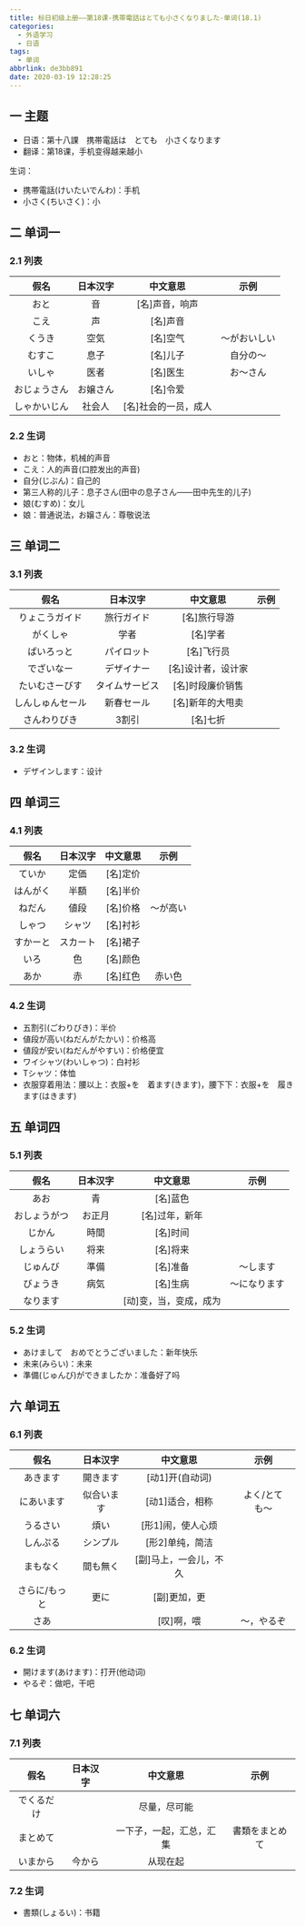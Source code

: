 ```yaml
---
title: 标日初级上册——第18课-携帯電話はとても小さくなりました-单词(18.1)
categories:
  - 外语学习
  - 日语
tags:
  - 单词
abbrlink: de3bb891
date: 2020-03-19 12:28:25
---
```

## 一  主题

* 日语：第十八課　携帯電話は　とても　小さくなります
* 翻译：第18课，手机变得越来越小

生词：  

* 携帯電話(けいたいでんわ)：手机
* 小さく(ちいさく)：小

<!--more-->

## 二 单词一

### 2.1 列表

|     假名     | 日本汉字 |       中文意思       |     示例     |
| :----------: | :------: | :------------------: | :----------: |
|     おと     |    音    |    [名]声音，响声    |              |
|     こえ     |    声    |       [名]声音       |              |
|    くうき    |   空気   |       [名]空气       | ～がおいしい |
|    むすこ    |   息子   |       [名]儿子       |   自分の〜   |
|    いしゃ    |   医者   |       [名]医生       |   お〜さん   |
| おじょうさん | お嬢さん |       [名]令爱       |              |
| しゃかいじん |  社会人  | [名]社会的一员，成人 |              |

### 2.2 生词

* おと：物体，机械的声音
* こえ：人的声音(口腔发出的声音)
* 自分(じぶん)：自己的
* 第三人称的儿子：息子さん(田中の息子さん——田中先生的儿子)
* 娘(むすめ)：女儿
* 娘：普通说法，お嬢さん：尊敬说法

## 三 单词二

### 3.1 列表

|       假名       |    日本汉字    |      中文意思      | 示例 |
| :--------------: | :------------: | :----------------: | :--: |
|  りょこうガイド  |   旅行ガイド   |    [名]旅行导游    |      |
|     がくしゃ     |      学者      |      [名]学者      |      |
|    ぱいろっと    |   パイロット   |     [名]飞行员     |      |
|    でざいなー    |   デザイナー   | [名]设计者，设计家 |      |
|  たいむさーびす  | タイムサービス |  [名]时段廉价销售  |      |
| しんしゅんセール |   新春セール   |  [名]新年的大甩卖  |      |
|   さんわりびき   |     3割引      |      [名]七折      |      |

### 3.2 生词

* デザインします：设计

## 四 单词三

### 4.1 列表

|   假名   | 日本汉字 | 中文意思 |   示例   |
| :------: | :------: | :------: | :------: |
|  ていか  |   定価   | [名]定价 |          |
| はんがく |   半額   | [名]半价 |          |
|  ねだん  |   値段   | [名]价格 | ～が高い |
|  しゃつ  |  シャツ  | [名]衬衫 |          |
| すかーと | スカート | [名]裙子 |          |
|   いろ   |    色    | [名]颜色 |          |
|   あか   |    赤    | [名]红色 |  赤い色  |

### 4.2 生词

* 五割引(ごわりびき)：半价
* 値段が高い(ねだんがたかい)：价格高
* 値段が安い(ねだんがやすい)：价格便宜
* ワイシャツ(わいしゃつ)：白衬衫
* Tシャツ：体恤
* 衣服穿着用法：腰以上：衣服+を　着ます(きます)，腰下下：衣服+を　履きます(はきます)

## 五 单词四

### 5.1 列表

|     假名     | 日本汉字 |        中文意思        |     示例     |
| :----------: | :------: | :--------------------: | :----------: |
|     あお     |    青    |        [名]蓝色        |              |
| おしょうがつ |  お正月  |     [名]过年，新年     |              |
|    じかん    |   時間   |        [名]时间        |              |
|  しょうらい  |   将来   |        [名]将来        |              |
|   じゅんび   |   準備   |        [名]准备        |   ～します   |
|   びょうき   |   病気   |        [名]生病        | ～になります |
|   なります   |          | [动]变，当，变成，成为 |              |

### 5.2 生词

* あけまして　おめでとうございました：新年快乐
* 未来(みらい)：未来
* 準備(じゅんび)ができましたか：准备好了吗

## 六 单词五

### 6.1 列表

|     假名      |  日本汉字  |        中文意思        |     示例      |
| :-----------: | :--------: | :--------------------: | :-----------: |
|   あきます    |  開きます  |    [动1]开(自动词)     |               |
|  にあいます   | 似合います |    [动1]适合，相称     | よく/とても〜 |
|   うるさい    |    煩い    |   [形1]闹，使人心烦    |               |
|   しんぷる    |  シンプル  |    [形2]单纯，简洁     |               |
|   まもなく    |  間も無く  | [副]马上，一会儿，不久 |               |
| さらに/もっと |    更に    |      [副]更加，更      |               |
|     さあ      |            |       [叹]啊，喂       |  ～，やるぞ   |

### 6.2 生词

* 開けます(あけます)：打开(他动词)
* やるぞ：做吧，干吧

## 七 单词六

### 7.1 列表

|    假名    | 日本汉字 |         中文意思         |      示例      |
| :--------: | :------: | :----------------------: | :------------: |
| でくるだけ |          |       尽量，尽可能       |                |
|  まとめて  |          | 一下子，一起，汇总，汇集 | 書類をまとめて |
|  いまから  |  今から  |         从现在起         |                |

### 7.2 生词

* 書類(しょるい)：书籍